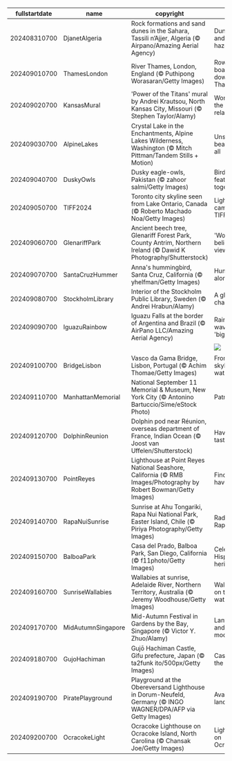 |fullstartdate|name|copyright|title|image|
|--|--|--|--|--|
202408310700|DjanetAlgeria|Rock formations and sand dunes in the Sahara, Tassili n’Ajjer, Algeria (© Airpano/Amazing Aerial Agency)|Dune days and desert haze|![](/en-US/2024/09/202408310700DjanetAlgeria.jpg)|
202409010700|ThamesLondon|River Thames, London, England (© Puthipong Worasaran/Getty Images)|Row your boat gently down the Thames|![](/en-US/2024/09/202409010700ThamesLondon.jpg)|
202409020700|KansasMural|'Power of the Titans' mural by Andrei Krautsou, North Kansas City, Missouri (© Stephen Taylor/Alamy)|Workers of the world, relax|![](/en-US/2024/09/202409020700KansasMural.jpg)|
202409030700|AlpineLakes|Crystal Lake in the Enchantments, Alpine Lakes Wilderness, Washington (© Mitch Pittman/Tandem Stills + Motion)|Unspoiled beauty for all|![](/en-US/2024/09/202409030700AlpineLakes.jpg)|
202409040700|DuskyOwls|Dusky eagle-owls, Pakistan (© zahoor salmi/Getty Images)|Birds of a feather hoot together|![](/en-US/2024/09/202409040700DuskyOwls.jpg)|
202409050700|TIFF2024|Toronto city skyline seen from Lake Ontario, Canada (© Roberto Machado Noa/Getty Images)|Lights, camera, TIFF '24!|![](/en-US/2024/09/202409050700TIFF2024.jpg)|
202409060700|GlenariffPark|Ancient beech tree, Glenariff Forest Park, County Antrim, Northern Ireland (© Dawid K Photography/Shutterstock)|'Wood' you believe this view?|![](/en-US/2024/09/202409060700GlenariffPark.jpg)|
202409070700|SantaCruzHummer|Anna's hummingbird, Santa Cruz, California (© yhelfman/Getty Images)|Humming along|![](/en-US/2024/09/202409070700SantaCruzHummer.jpg)|
202409080700|StockholmLibrary|Interior of the Stockholm Public Library, Sweden (© Andrei Hrabun/Alamy)|A global chapter|![](/en-US/2024/09/202409080700StockholmLibrary.jpg)|
202409090700|IguazuRainbow|Iguazu Falls at the border of Argentina and Brazil (© AirPano LLC/Amazing Aerial Agency)|Rainbow waves in 'big water'|![](/en-US/2024/09/202409090700IguazuRainbow.jpg)|
||||![](/en-US/2024/09/.jpg)|
202409100700|BridgeLisbon|Vasco da Gama Bridge, Lisbon, Portugal (© Achim Thomae/Getty Images)|From skyline to water|![](/en-US/2024/09/202409100700BridgeLisbon.jpg)|
202409110700|ManhattanMemorial|National September 11 Memorial & Museum, New York City (© Antonino Bartuccio/Sime/eStock Photo)|Patriot Day|![](/en-US/2024/09/202409110700ManhattanMemorial.jpg)|
202409120700|DolphinReunion|Dolphin pod near Réunion, overseas department of France, Indian Ocean (© Joost van Uffelen/Shutterstock)|Have a fin-tastic day|![](/en-US/2024/09/202409120700DolphinReunion.jpg)|
202409130700|PointReyes|Lighthouse at Point Reyes National Seashore, California (© RMB Images/Photography by Robert Bowman/Getty Images)|Finding safe haven|![](/en-US/2024/09/202409130700PointReyes.jpg)|
202409140700|RapaNuiSunrise|Sunrise at Ahu Tongariki, Rapa Nui National Park, Easter Island, Chile (© Piriya Photography/Getty Images)|Radiant Rapa Nui|![](/en-US/2024/09/202409140700RapaNuiSunrise.jpg)|
202409150700|BalboaPark|Casa del Prado, Balboa Park, San Diego, California (© f11photo/Getty Images)|Celebrating Hispanic heritage|![](/en-US/2024/09/202409150700BalboaPark.jpg)|
202409160700|SunriseWallabies|Wallabies at sunrise, Adelaide River, Northern Territory, Australia (© Jeremy Woodhouse/Getty Images)|Wallabies on the watch|![](/en-US/2024/09/202409160700SunriseWallabies.jpg)|
202409170700|MidAutumnSingapore|Mid-Autumn Festival in Gardens by the Bay, Singapore (© Victor Y. Zhuo/Alamy)|Lanterns and mooncakes|![](/en-US/2024/09/202409170700MidAutumnSingapore.jpg)|
202409180700|GujoHachiman|Gujō Hachiman Castle, Gifu prefecture, Japan (© ta2funk ito/500px/Getty Images)|Castle in the clouds|![](/en-US/2024/09/202409180700GujoHachiman.jpg)|
202409190700|PiratePlayground|Playground at the Obereversand Lighthouse in Dorum-Neufeld, Germany (© INGO WAGNER/DPA/AFP via Getty Images)|Avast, landlubbers!|![](/en-US/2024/09/202409190700PiratePlayground.jpg)|
202409200700|OcracokeLight|Ocracoke Lighthouse on Ocracoke Island, North Carolina (© Chansak Joe/Getty Images)|Light dawns on Ocracoke|![](/en-US/2024/09/202409200700OcracokeLight.jpg)|
